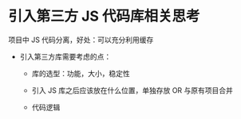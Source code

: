 # 引入第三方 JS 代码库相关思考

项目中 JS 代码分离，好处：可以充分利用缓存

* 引入第三方库需要考虑的点：

  * 库的选型：功能，大小，稳定性

  * 引入 JS 库之后应该放在什么位置，单独存放 OR 与原有项目合并

  * 代码逻辑



